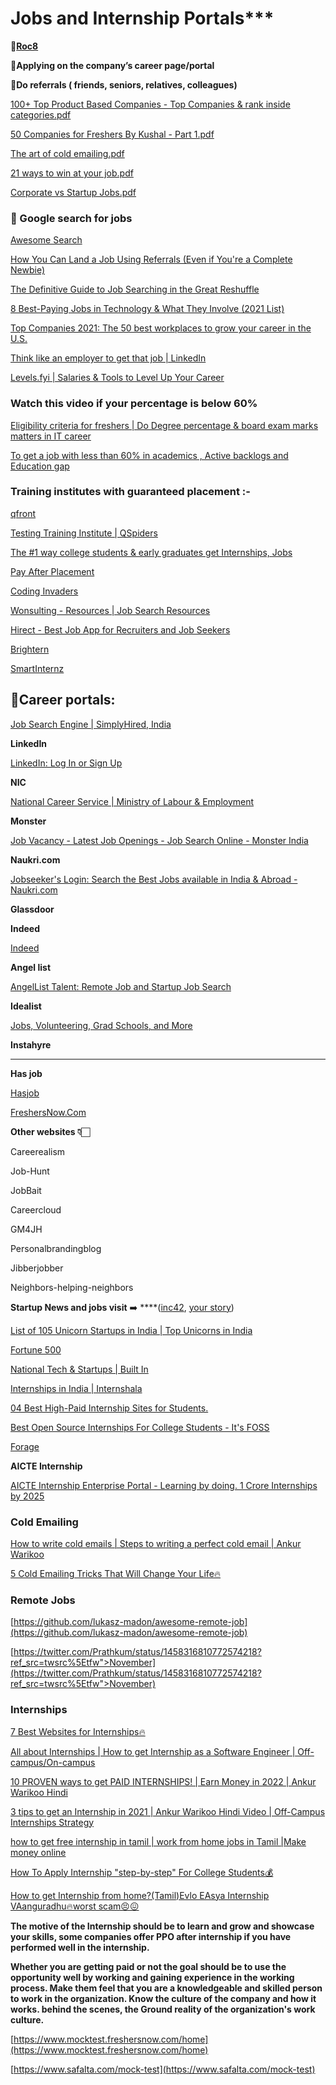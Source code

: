 # Jobs and Internship Portals***

🔗**[Roc8](https://www.roc8.careers/)**

🔗**Applying on the company’s career page/portal**

🔗**Do referrals ( friends, seniors, relatives, colleagues)**

[100+ Top Product Based Companies - Top Companies & rank inside categories.pdf](Jobs%20and%20Internship%20Portals%2089b63d8389364614b930f2052dc4350c/100_Top_Product_Based_Companies_-_Top_Copanies__rank_inside_categories.pdf)

[50 Companies for Freshers By Kushal - Part 1.pdf](Jobs%20and%20Internship%20Portals%2089b63d8389364614b930f2052dc4350c/50_Companies_for_Freshers_By_Kushal_-_Part_1.pdf)

[The art of cold emailing.pdf](Jobs%20and%20Internship%20Portals%2089b63d8389364614b930f2052dc4350c/The_art_of_cold_emailing.pdf)

[21 ways to win at your job.pdf](Jobs%20and%20Internship%20Portals%2089b63d8389364614b930f2052dc4350c/21_ways_to_win_at_your_job.pdf)

[Corporate vs Startup Jobs.pdf](Jobs%20and%20Internship%20Portals%2089b63d8389364614b930f2052dc4350c/Corporate_v_s_Startup_Jobs.pdf)

### 🔎 Google search for jobs

[Awesome Search](https://awesomelists.top/#/tramcar/awesome-job-boards)

[How You Can Land a Job Using Referrals (Even if You're a Complete Newbie)](https://learntocodewith.me/posts/job-referral/)

[The Definitive Guide to Job Searching in the Great Reshuffle](https://www.linkedin.com/business/learning/blog/top-skills-and-courses/job-searching-in-the-great-reshuffle-the-definitive-guide)

[8 Best-Paying Jobs in Technology & What They Involve (2021 List)](https://learntocodewith.me/work-in-tech/high-paying-tech-jobs/)

[Top Companies 2021: The 50 best workplaces to grow your career in the U.S.](https://www.linkedin.com/pulse/top-companies-2021-50-best-workplaces-grow-your-career-us-/)

[Think like an employer to get that job | LinkedIn](https://www.linkedin.com/feed/news/5468162)

[Levels.fyi | Salaries & Tools to Level Up Your Career](https://www.levels.fyi/)

### Watch this video if your percentage is below 60%

[Eligibility criteria for freshers | Do Degree percentage & board exam marks matters in IT career](https://youtu.be/8KZLKhDzO2c)

[To get a job with less than 60% in academics , Active backlogs and Education gap](https://youtu.be/pGPGOqq8CXc)

### **Training institutes with guaranteed placement :-**

[qfront](https://jspiders.com/)

[Testing Training Institute | QSpiders](https://www.qspiders.com/)

[The #1 way college students & early graduates get Internships, Jobs](https://cuvette.tech/)

[Pay After Placement](https://acciojob.com/)

[Coding Invaders](https://codinginvaders.com/)

[Wonsulting - Resources | Job Search Resources](https://www.wonsulting.com/resources)

[Hirect - Best Job App for Recruiters and Job Seekers](https://www.hirect.in/)

[Brightern](https://www.brightern.com/)

[SmartInternz](https://smartinternz.com/)

[](https://ineuron.ai/)

## 🔗**Career portals**:

[Job Search Engine | SimplyHired, India](https://www.simplyhired.co.in/)

**LinkedIn**

[LinkedIn: Log In or Sign Up](https://www.linkedin.com/)

**NIC** 

[National Career Service | Ministry of Labour & Employment](https://www.ncs.gov.in/)

**Monster**

[Job Vacancy - Latest Job Openings - Job Search Online - Monster India](https://www.monsterindia.com/)

**Naukri.com**

[Jobseeker's Login: Search the Best Jobs available in India & Abroad - Naukri.com](https://www.naukri.com/mnjuser/homepage)

**Glassdoor**

[](https://www.glassdoor.co.in/index.htm)

**Indeed**

[Indeed](https://in.indeed.com/?r=us)

**Angel list** 

[AngelList Talent: Remote Job and Startup Job Search](https://angel.co/)

**Idealist**

[Jobs, Volunteering, Grad Schools, and More](https://www.idealist.org/en)

**Instahyre**

[](https://www.instahyre.com/)

   ****

 **Has job**

[Hasjob](https://hasjob.co/)

[FreshersNow.Com](https://www.freshersnow.com/)

**Other websites 👇🏻**

Careerealism

Job-Hunt

JobBait 

Careercloud

GM4JH

Personalbrandingblog

Jibberjobber

Neighbors-helping-neighbors

**Startup News and jobs visit** ➡️ ****([inc42](https://inc42.com/), [your story](https://yourstory.com/))

[List of 105 Unicorn Startups in India | Top Unicorns in India](https://startuptalky.com/top-unicorn-startups-india/)

[Fortune 500](https://fortune.com/fortune500/)

[National Tech & Startups | Built In](https://builtin.com/)

[Internships in India | Internshala](https://internshala.com/)

[04 Best High-Paid Internship Sites for Students.](https://vocal.media/education/04-best-high-paid-internship-sites-for-students)

[Best Open Source Internships For College Students - It's FOSS](https://itsfoss.com/best-open-source-internships)

[Forage](https://www.theforage.com/virtual-internships)

**AICTE Internship** 

[AICTE Internship Enterprise Portal - Learning by doing. 1 Crore Internships by 2025](https://internship.aicte-india.org/)

### Cold Emailing

[How to write cold emails | Steps to writing a perfect cold email | Ankur Warikoo](https://www.youtube.com/watch?v=2VG1Px105Vc)

[5 Cold Emailing Tricks That Will Change Your Life🔥](https://www.youtube.com/watch?v=9uiIJocOxUk)

### **Remote Jobs**

[https://github.com/lukasz-madon/awesome-remote-job](https://github.com/lukasz-madon/awesome-remote-job)

[https://twitter.com/Prathkum/status/1458316810772574218?ref_src=twsrc%5Etfw">November](https://twitter.com/Prathkum/status/1458316810772574218?ref_src=twsrc%5Etfw">November)

### Internships

[7 Best Websites for Internships🔥](https://youtube.com/shorts/vouCwkWaog4?feature=share)

[All about Internships | How to get Internship as a Software Engineer | Off-campus/On-campus](https://www.youtube.com/watch?v=MG5ZhaFWat0)

[10 PROVEN ways to get PAID INTERNSHIPS! | Earn Money in 2022 | Ankur Warikoo Hindi](https://www.youtube.com/watch?v=iAyP6IZCXX4)

[3 tips to get an Internship in 2021 | Ankur Warikoo Hindi Video | Off-Campus Internships Strategy](https://www.youtube.com/watch?v=fkg6-CVyQ3Y)

[how to get free internship in tamil | work from home jobs in Tamil |Make money online](https://www.youtube.com/watch?v=P2LfzGWxCQg)

[How To Apply Internship "step-by-step" For College Students💰](https://www.youtube.com/watch?v=hUyx1I3jZgk)

[How to get Internship from home?(Tamil)Evlo EAsya Internship VAanguradhu🔥worst scam😣😖](https://www.youtube.com/watch?v=mOt7BUzXLYU)

**The motive of the Internship should be to learn and grow and showcase your skills, some companies offer PPO after internship if you have performed well in the internship.** 

**Whether you are getting paid or not the goal should be to use the opportunity well by working and gaining experience in the working process. Make them feel that you are a knowledgeable and skilled person to work in the organization. Know the culture of the company and how it works. behind the scenes, the Ground reality of the organization's work culture.**

[https://www.mocktest.freshersnow.com/home](https://www.mocktest.freshersnow.com/home)

[https://www.safalta.com/mock-test](https://www.safalta.com/mock-test)